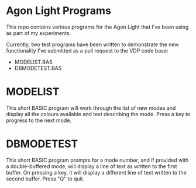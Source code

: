 # Agon Light Programs

This repo contains various programs for the Agon Light that I've been using as part of my experiments.

Currently, two test programs have been written to demonstrate the new functionality I've submitted as a pull request to the VDP code base:

- MODELIST.BAS
- DBMODETEST.BAS


# MODELIST

This short BASIC program will work through the list of new modes and display all the colours available and text describing the mode. Press a key to progress to the next mode.

# DBMODETEST

This short BASIC program prompts for a mode number, and if provided with a double-buffered mode, will display a line of text as written to the first buffer. On pressing a key, it will display a different line of text written to the second buffer. Press "Q" to quit.
